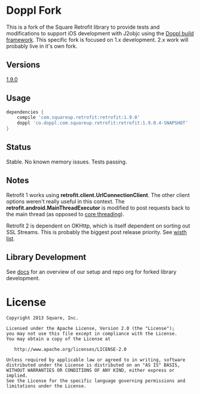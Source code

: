 # Doppl Fork

This is a fork of the Square Retrofit library to provide tests and modifications to support 
iOS development with J2objc using the [Doppl build framework](http://doppl.co/). This specific 
fork is focused on 1.x development. 2.x work will probably live in it's own fork.

## Versions

[1.9.0](https://github.com/doppllib/retrofit-doppl/tree/v1.9.0)

## Usage

```groovy
dependencies {
    compile 'com.squareup.retrofit:retrofit:1.9.0'
    doppl 'co.doppl.com.squareup.retrofit:retrofit:1.9.0.4-SNAPSHOT'
}
```

## Status

Stable. No known memory issues. Tests passing.

## Notes

Retrofit 1 works using **retrofit.client.UrlConnectionClient**. The other client options weren't really
useful in this context. The **retrofit.android.MainThreadExecutor** is modified to post requests back 
to the main thread (as opposed to [core threading](https://github.com/doppllib/core-doppl)).

Retrofit 2 is dependent on OKHttp, which is itself dependent on sorting out SSL Streams. This is 
probably the biggest post release priority. See [wisth list](http://doppl.co/docs/librarystatus.html).

## Library Development

See [docs](http://doppl.co/docs/createlibrary.html) for an overview of our setup and repo org for forked library development.

License
=======

    Copyright 2013 Square, Inc.

    Licensed under the Apache License, Version 2.0 (the "License");
    you may not use this file except in compliance with the License.
    You may obtain a copy of the License at

       http://www.apache.org/licenses/LICENSE-2.0

    Unless required by applicable law or agreed to in writing, software
    distributed under the License is distributed on an "AS IS" BASIS,
    WITHOUT WARRANTIES OR CONDITIONS OF ANY KIND, either express or implied.
    See the License for the specific language governing permissions and
    limitations under the License.


 [1]: http://square.github.io/retrofit/
 [2]: http://repository.sonatype.org/service/local/artifact/maven/redirect?r=central-proxy&g=com.squareup.retrofit&a=retrofit&v=LATEST
